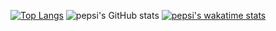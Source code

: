 [![Top Langs](https://github-readme-stats.vercel.app/api/top-langs/?username=PePsIDeveloper)](https://github.com/anuraghazra/github-readme-stats)
![pepsi's GitHub stats](https://github-readme-stats.vercel.app/api?username=PePsIDeveloper&show_icons=true&theme=tokyonight)
[![pepsi's wakatime stats](https://github-readme-stats.vercel.app/api/wakatime?username=PePsIDeveloper)](https://github.com/anuraghazra/github-readme-stats)
